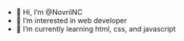 - 👋 Hi, I’m @NovriINC
- 👀 I’m interested in web developer
- 🌱 I’m currently learning html, css, and javascript


<!---
im starting to learn some programming language and i want to become a programmer. i am still at collage 1st year.
--->
